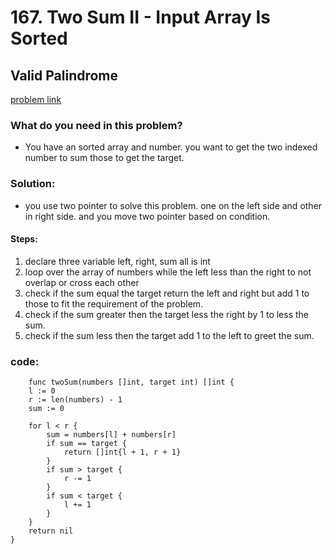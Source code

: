 # 167. Two Sum II - Input Array Is Sorted

## Valid Palindrome
[problem link](https://leetcode.com/problems/two-sum-ii-input-array-is-sorted)

### What do you need in this problem?
* You have an sorted array and number. you want to get the two indexed number to sum those to get the target.

### Solution:
* you use two pointer to solve this problem. one on the left side and other in right side. and you move two pointer based on condition.
#### Steps:
1. declare three variable left, right, sum all is int
2. loop over the array of numbers while the left less than the right to not overlap or cross each other
3. check if the sum equal the target return the left and right but add 1 to those to fit the requirement of the problem.
4. check if the sum greater then the target less the right by 1 to less the sum.
5. check if the sum less then the target add 1 to the left to greet the sum.

### code:
```
    func twoSum(numbers []int, target int) []int {
	l := 0
	r := len(numbers) - 1
	sum := 0

	for l < r {
		sum = numbers[l] + numbers[r]
		if sum == target {
			return []int{l + 1, r + 1}
		}
		if sum > target {
			r -= 1
		}
		if sum < target {
			l += 1
		}
	}
	return nil
}
```